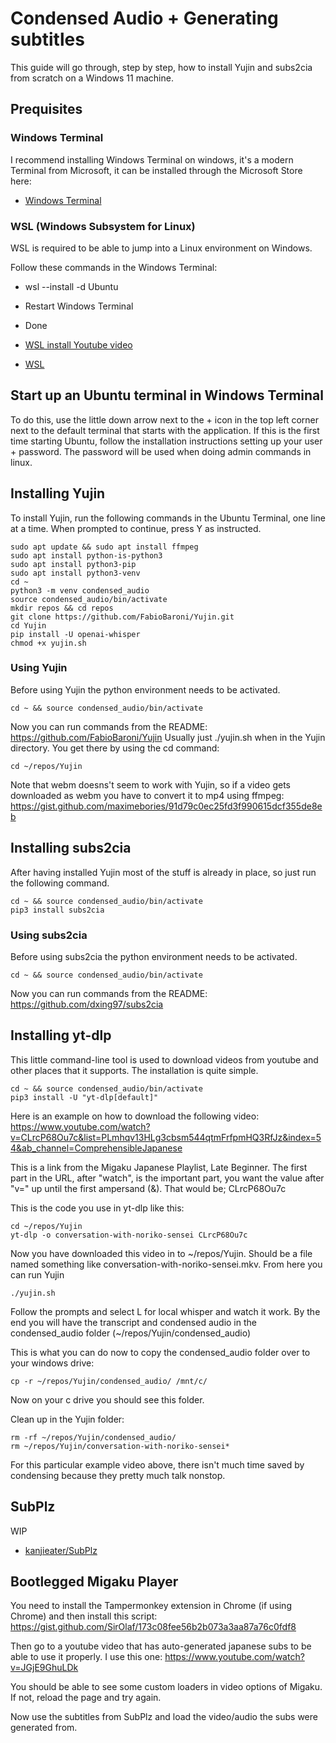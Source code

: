 # Condensed Audio + Generating subtitles
This guide will go through, step by step, how to install Yujin and subs2cia from scratch on a Windows 11 machine.

## Prequisites

### Windows Terminal
I recommend installing Windows Terminal on windows, it's a modern Terminal from Microsoft, it can be installed through the Microsoft Store here:
* [Windows Terminal](https://apps.microsoft.com/detail/9n0dx20hk701)

### WSL (Windows Subsystem for Linux)
WSL is required to be able to jump into a Linux environment on Windows.

Follow these commands in the Windows Terminal:
* wsl --install -d Ubuntu
* Restart Windows Terminal
* Done

* [WSL install Youtube video](https://www.youtube.com/watch?v=zZf4YH4WiZo)
* [WSL](https://learn.microsoft.com/en-us/windows/wsl/install)

## Start up an Ubuntu terminal in Windows Terminal
To do this, use the little down arrow next to the + icon in the top left corner next to the default terminal that starts with the application. If this is the first time starting Ubuntu, follow the installation instructions setting up your user + password. The password will be used when doing admin commands in linux.

## Installing Yujin
To install Yujin, run the following commands in the Ubuntu Terminal, one line at a time.
When prompted to continue, press Y as instructed.

```
sudo apt update && sudo apt install ffmpeg
sudo apt install python-is-python3
sudo apt install python3-pip
sudo apt install python3-venv
cd ~
python3 -m venv condensed_audio
source condensed_audio/bin/activate
mkdir repos && cd repos
git clone https://github.com/FabioBaroni/Yujin.git
cd Yujin
pip install -U openai-whisper
chmod +x yujin.sh
```

### Using Yujin
Before using Yujin the python environment needs to be activated.
```
cd ~ && source condensed_audio/bin/activate
```
Now you can run commands from the README: https://github.com/FabioBaroni/Yujin
Usually just ./yujin.sh when in the Yujin directory.
You get there by using the cd command:
```
cd ~/repos/Yujin
```

Note that webm doesns't seem to work with Yujin, so if a video gets downloaded as webm you have to convert it to mp4 using ffmpeg:
https://gist.github.com/maximebories/91d79c0ec25fd3f990615dcf355de8eb

## Installing subs2cia
After having installed Yujin most of the stuff is already in place, so just run the following command.
```
cd ~ && source condensed_audio/bin/activate
pip3 install subs2cia
```

### Using subs2cia
Before using subs2cia the python environment needs to be activated.
```
cd ~ && source condensed_audio/bin/activate
```
Now you can run commands from the README: https://github.com/dxing97/subs2cia

## Installing yt-dlp
This little command-line tool is used to download videos from youtube and other places that it supports. The installation is quite simple.

```
cd ~ && source condensed_audio/bin/activate
pip3 install -U "yt-dlp[default]"
```

Here is an example on how to download the following video: https://www.youtube.com/watch?v=CLrcP68Ou7c&list=PLmhqv13HLg3cbsm544qtmFrfpmHQ3RfJz&index=54&ab_channel=ComprehensibleJapanese

This is a link from the Migaku Japanese Playlist, Late Beginner. The first part in the URL, after "watch", is the important part, you want the value after "v=" up until the first ampersand (&). That would be; CLrcP68Ou7c

This is the code you use in yt-dlp like this:
```
cd ~/repos/Yujin
yt-dlp -o conversation-with-noriko-sensei CLrcP68Ou7c
```

Now you have downloaded this video in to ~/repos/Yujin. Should be a file named something like conversation-with-noriko-sensei.mkv. From here you can run Yujin
```
./yujin.sh
```

Follow the prompts and select L for local whisper and watch it work.
By the end you will have the transcript and condensed audio in the condensed_audio folder (~/repos/Yujin/condensed_audio)

This is what you can do now to copy the condensed_audio folder over to your windows drive:
```
cp -r ~/repos/Yujin/condensed_audio/ /mnt/c/
```
Now on your c drive you should see this folder.

Clean up in the Yujin folder:
```
rm -rf ~/repos/Yujin/condensed_audio/
rm ~/repos/Yujin/conversation-with-noriko-sensei*
```

For this particular example video above, there isn't much time saved by condensing because they pretty much talk nonstop.

## SubPlz
WIP

*  [kanjieater/SubPlz](https://github.com/kanjieater/SubPlz)

## Bootlegged Migaku Player
You need to install the Tampermonkey extension in Chrome (if using Chrome) and then install this script: https://gist.github.com/SirOlaf/173c08fee56b2b073a3aa87a76c0fdf8

Then go to a youtube video that has auto-generated japanese subs to be able to use it properly. I use this one: https://www.youtube.com/watch?v=JGjE9GhuLDk

You should be able to see some custom loaders in video options of Migaku. If not, reload the page and try again. 

Now use the subtitles from SubPlz and load the video/audio the subs were generated from.
